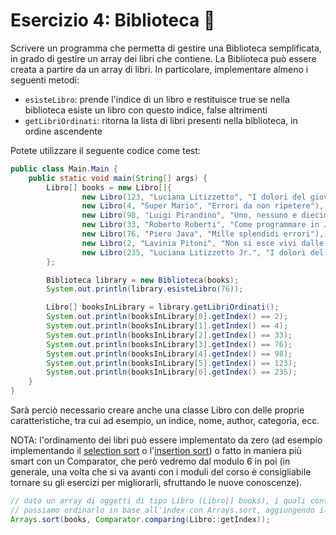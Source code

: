 # Esercizio 4: Biblioteca 🛴

Scrivere un programma che permetta di gestire una Biblioteca semplificata, in grado di gestire un array
dei libri che contiene. La Biblioteca può essere creata a partire da un array di libri.
In particolare, implementare almeno i seguenti metodi:
- `esisteLibro`: prende l'indice di un libro e restituisce true se nella biblioteca esiste un libro con questo indice, false altrimenti
- `getLibriOrdinati`: ritorna la lista di libri presenti nella biblioteca, in ordine ascendente

Potete utilizzare il seguente codice come test:

```java
public class Main.Main {
    public static void main(String[] args) {
        Libro[] books = new Libro[]{
                new Libro(123, "Luciana Litizzetto", "I dolori del giovane Programmatore"),
                new Libro(4, "Super Mario", "Errori da non ripetere"),
                new Libro(98, "Luigi Pirandino", "Uno, nessuno e diecimila bug"),
                new Libro(33, "Roberto Roberti", "Come programmare in Java da zero"),
                new Libro(76, "Piero Java", "Mille splendidi errori"),
                new Libro(2, "Lavinia Pitoni", "Non si esce vivi dalle biblioteche"),
                new Libro(235, "Luciana Litizzetto Jr.", "I dolori del vecchio Programmatore")
        };

        Biblioteca library = new Biblioteca(books);
        System.out.println(library.esisteLibro(76));

        Libro[] booksInLibrary = library.getLibriOrdinati();
        System.out.println(booksInLibrary[0].getIndex() == 2);
        System.out.println(booksInLibrary[1].getIndex() == 4);
        System.out.println(booksInLibrary[2].getIndex() == 33);
        System.out.println(booksInLibrary[3].getIndex() == 76);
        System.out.println(booksInLibrary[4].getIndex() == 98);
        System.out.println(booksInLibrary[5].getIndex() == 123);
        System.out.println(booksInLibrary[6].getIndex() == 235);
    }
}
```

Sarà perciò necessario creare anche una classe Libro con delle proprie caratteristiche, tra cui ad esempio, un indice,
nome, author, categoria, ecc.

NOTA: l'ordinamento dei libri può essere implementato da zero (ad esempio implementando il [selection sort](https://en.wikipedia.org/wiki/Selection_sort)
o l'[insertion sort](https://en.wikipedia.org/wiki/Insertion_sort)) o fatto in maniera più smart con un Comparator,
che però vedremo dal modulo 6 in poi (in generale, una volta che si va avanti con i moduli del corso è consigliabile
tornare su gli esercizi per migliorarli, sfruttando le nuove conoscenze).

```Java
// dato un array di oggetti di tipo Libro (Libro[] books), i quali contengono un metodo getIndex
// possiamo ordinarlo in base all'index con Arrays.sort, aggiungendo il seguente Comparator come secondo parametro
Arrays.sort(books, Comparator.comparing(Libro::getIndex));
```